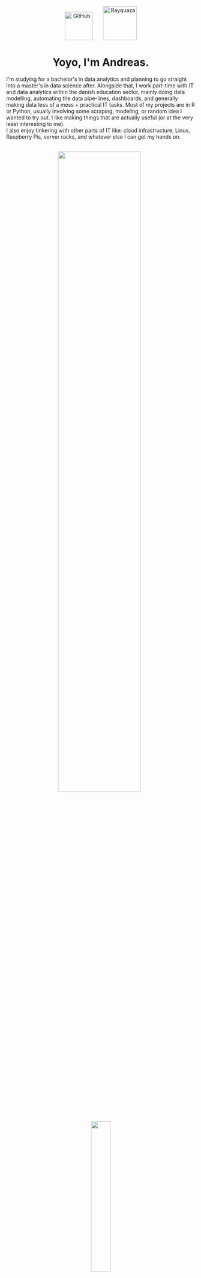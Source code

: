 <div align="center">
  <img src="https://media.giphy.com/media/KzJkzjggfGN5Py6nkT/giphy.gif" alt="GitHub" width="75"/>
  &nbsp;&nbsp;&nbsp;&nbsp;&nbsp;
  <img src="https://i.imgur.com/3yHpuiw.gif" alt="Rayquaza" width="90"/>
</div>

<h1 align="center"> Yoyo, I'm Andreas.  </h1>

I'm studying for a bachelor's in data analytics and planning to go straight into a master's in data science after. Alongside that, I work part-time with IT and data analytics within the danish education sector, mainly doing data modelling, automating the data pipe-lines, dashboards, and generally making data less of a mess + practical IT tasks. Most of my projects are in R or Python, usually involving some scraping, modeling, or random idea I wanted to try out. I like making things that are actually useful (or at the very least interesting to me). </br>
I also enjoy tinkering with other parts of IT like: cloud infrastructure, Linux, Raspberry Pis, server racks, and whatever else I can get my hands on.

<br/>

<div align="center">
  <img src="http://github-profile-summary-cards.vercel.app/api/cards/profile-details?username=Andreas-Westh&theme=tokyonight" width="66%" />
  &nbsp;
  <img src="http://github-profile-summary-cards.vercel.app/api/cards/repos-per-language?username=Andreas-Westh&theme=tokyonight" width="32%" />
</div>



